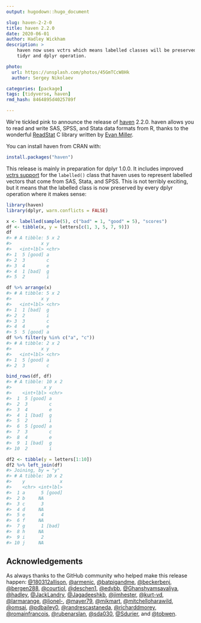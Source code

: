 ```yaml
---
output: hugodown::hugo_document

slug: haven-2-2-0
title: haven 2.2.0
date: 2020-06-01
author: Hadley Wickham
description: >
    haven now uses vctrs which means labelled classes will be preserved in
    tidyr and dplyr operation.

photo:
  url: https://unsplash.com/photos/45GmTCcW8Hk
  author: Sergey Nikolaev

categories: [package] 
tags: [tidyverse, haven]
rmd_hash: 8464895d4025789f

---
```


We're tickled pink to announce the release of [haven](https://haven.tidyverse.org) 2.2.0. haven allows you to read and write SAS, SPSS, and Stata data formats from R, thanks to the wonderful [ReadStat](https://github.com/WizardMac/ReadStat) C library written by [Evan Miller](https://www.evanmiller.org/).

You can install haven from CRAN with:

``` r
install.packages("haven")
```

This release is mainly in preparation for dplyr 1.0.0. It includes improved [vctrs support](https://www.tidyverse.org/blog/2020/04/dplyr-1-0-0-and-vctrs/) for the `labelled()` class that haven uses to represent labelled vectors that come from SAS, Stata, and SPSS. This is not terribly exciting, but it means that the labelled class is now preserved by every dplyr operation where it makes sense:

``` r
library(haven)
library(dplyr, warn.conflicts = FALSE)

x <- labelled(sample(5), c("bad" = 1, "good" = 5), "scores")
df <- tibble(x, y = letters[c(1, 3, 5, 7, 9)])
df
#> # A tibble: 5 x 2
#>           x y    
#>   <int+lbl> <chr>
#> 1  5 [good] a    
#> 2  3        c    
#> 3  4        e    
#> 4  1 [bad]  g    
#> 5  2        i

df %>% arrange(x)
#> # A tibble: 5 x 2
#>           x y    
#>   <int+lbl> <chr>
#> 1  1 [bad]  g    
#> 2  2        i    
#> 3  3        c    
#> 4  4        e    
#> 5  5 [good] a
df %>% filter(y %in% c("a", "c"))
#> # A tibble: 2 x 2
#>           x y    
#>   <int+lbl> <chr>
#> 1  5 [good] a    
#> 2  3        c

bind_rows(df, df)
#> # A tibble: 10 x 2
#>            x y    
#>    <int+lbl> <chr>
#>  1  5 [good] a    
#>  2  3        c    
#>  3  4        e    
#>  4  1 [bad]  g    
#>  5  2        i    
#>  6  5 [good] a    
#>  7  3        c    
#>  8  4        e    
#>  9  1 [bad]  g    
#> 10  2        i

df2 <- tibble(y = letters[1:10])
df2 %>% left_join(df)
#> Joining, by = "y"
#> # A tibble: 10 x 2
#>    y             x
#>    <chr> <int+lbl>
#>  1 a      5 [good]
#>  2 b     NA       
#>  3 c      3       
#>  4 d     NA       
#>  5 e      4       
#>  6 f     NA       
#>  7 g      1 [bad] 
#>  8 h     NA       
#>  9 i      2       
#> 10 j     NA
```

Acknowledgements
----------------

As always thanks to the GitHub community who helped make this release happen: [@180312allison](https://github.com/180312allison), [@armenic](https://github.com/armenic), [@batpigandme](https://github.com/batpigandme), [@beckerbenj](https://github.com/beckerbenj), [@bergen288](https://github.com/bergen288), [@courtiol](https://github.com/courtiol), [@deschen1](https://github.com/deschen1), [@edvbb](https://github.com/edvbb), [@Ghanshyamsavaliya](https://github.com/Ghanshyamsavaliya), [@hadley](https://github.com/hadley), [@JackLandry](https://github.com/JackLandry), [@Jagadeeshkb](https://github.com/Jagadeeshkb), [@jimhester](https://github.com/jimhester), [@kurt-vd](https://github.com/kurt-vd), [@larmarange](https://github.com/larmarange), [@lionel-](https://github.com/lionel-), [@mayer79](https://github.com/mayer79), [@mikmart](https://github.com/mikmart), [@mitchelloharawild](https://github.com/mitchelloharawild), [@omsai](https://github.com/omsai), [@pdbailey0](https://github.com/pdbailey0), [@randrescastaneda](https://github.com/randrescastaneda), [@richarddmorey](https://github.com/richarddmorey), [@romainfrancois](https://github.com/romainfrancois), [@rubenarslan](https://github.com/rubenarslan), [@sda030](https://github.com/sda030), [@Sdurier](https://github.com/Sdurier), and [@tobwen](https://github.com/tobwen).
